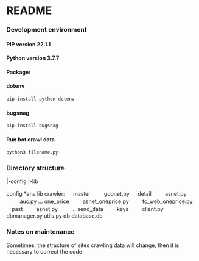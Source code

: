 # README
### Development environment
#### PIP version 22.1.1
#### Python version 3.7.7
#### Package:
  #### dotenv
  ```bash
  pip install python-dotenv
  ```
  #### bugsnag
  ```bash
  pip install bugsnag
  ```
#### Run bot crawl data
```bash
python3 filename.py 
```
### Directory structure
  |-config
  |-lib

config
    *env
lib
  crawler:
  　 master
  　　 goonet.py
  　 detail
  　　 asnet.py
  　　 iauc.py
      ...
     one_price
  　　 asnet_oneprice.py
  　　 tc_web_oneprice.py
  　past
  　　 asnet.py
  　　 ...
    send_data
  　　 keys
  　　 client.py
   dbmanager.py
   utils.py
db
  database.db

### Notes on maintenance
Sometimes, the structure of sites crawling data will change, then it is necessary to correct the code